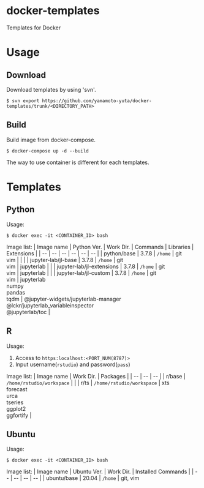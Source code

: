 # docker-templates
Templates for Docker

# Usage

## Download

Download templates by using 'svn'.
```
$ svn export https://github.com/yamamoto-yuta/docker-templates/trunk/<DIRECTORY_PATH>
```

## Build

Build image from docker-compose.
```
$ docker-compose up -d --build
```

The way to use container is different for each templates.

# Templates

## Python
Usage:
```
$ docker exec -it <CONTAINER_ID> bash
```

Image list:
| Image name | Python Ver. | Work Dir. | Commands | Libraries | Extensions |
| -- | -- | -- | -- | -- | -- |
| python/base | 3.7.8 | `/home` | git <br> vim | | |
| jupyter-lab/jl-base | 3.7.8 | `/home` | git <br> vim | jupyterlab | |
| jupyter-lab/jl-extensions | 3.7.8 | `/home` | git <br> vim | jupyterlab | |
| jupyter-lab/jl-custom | 3.7.8 | `/home` | git <br> vim | jupyterlab <br> numpy <br> pandas <br> tqdm | @jupyter-widgets/jupyterlab-manager <br> @lckr/jupyterlab_variableinspector <br> @jupyterlab/toc |

## R
Usage:
1. Access to `https:localhost:<PORT_NUM(8787)>`
2. Input username(`rstudio`) and password(`pass`)

Image list:
| Image name | Work Dir. | Packages |
| -- | -- | -- |
| r/base | `/home/rstudio/workspace` | |
| r/ts | `/home/rstudio/workspace` | xts <br> forecast <br> urca <br> tseries <br> ggplot2 <br> ggfortify |

## Ubuntu
Usage:
```
$ docker exec -it <CONTAINER_ID> bash
```

Image list:
| Image name | Ubuntu Ver. | Work Dir. | Installed Commands |
| -- | -- | -- | -- |
| ubuntu/base | 20.04 | `/home` | git, vim

